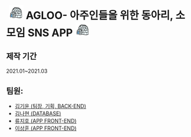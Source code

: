 # &nbsp;<img src="https://github.com/anythingcodes/slack-emoji-for-techies/blob/gh-pages/emoji/igloo.gif" width="40px"> AGLOO- 아주인들을 위한 동아리, 소모임 SNS APP&nbsp;<img src="https://github.com/anythingcodes/slack-emoji-for-techies/blob/gh-pages/emoji/igloo.gif" width="40px">
## 제작 기간
2021.01~2021.03

## 팀원:
* [김기윤 (팀장, 기획, BACK-END)](https://github.com/ccrakel)
* [김나현 (DATABASE)](https://github.com/6twinsniwt9)
* [류지호 (APP FRONT-END)](https://github.com/ryuzho)
* [이상훈 (APP FRONT-END)](https://github.com/FriedEggChicken)


